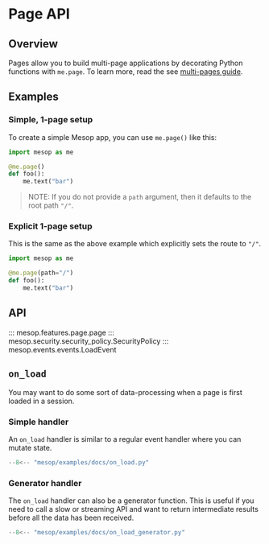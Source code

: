 # Page API

## Overview

Pages allow you to build multi-page applications by decorating Python functions with `me.page`. To learn more, read the see [multi-pages guide](../guides/multi_pages.md).

## Examples

### Simple, 1-page setup

To create a simple Mesop app, you can use `me.page()` like this:

```python
import mesop as me

@me.page()
def foo():
    me.text("bar")
```

> NOTE: If you do not provide a `path` argument, then it defaults to the root path `"/"`.

### Explicit 1-page setup

This is the same as the above example which explicitly sets the route to `"/"`.

```python
import mesop as me

@me.page(path="/")
def foo():
    me.text("bar")
```

## API

::: mesop.features.page.page
::: mesop.security.security_policy.SecurityPolicy
::: mesop.events.events.LoadEvent

## `on_load`

You may want to do some sort of data-processing when a page is first loaded in a session.

### Simple handler

An `on_load` handler is similar to a regular event handler where you can mutate state.

```python
--8<-- "mesop/examples/docs/on_load.py"
```

### Generator handler

The `on_load` handler can also be a generator function. This is useful if you need to call a slow or streaming API and want to return intermediate results before all the data has been received.

```python
--8<-- "mesop/examples/docs/on_load_generator.py"
```

